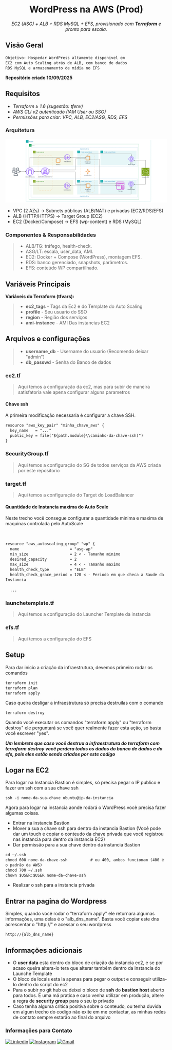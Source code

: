 <h1 align="center">WordPress na AWS (Prod)</h1>
<p align="center"> <i>EC2 (ASG) + ALB + RDS MySQL + EFS, provisionado com <strong>Terraform</strong> e pronto para escala. </i></p>

## Visão Geral

```
Objetivo: Hospedar WordPress altamente disponivel em
EC2 com Auto Scaling atrás de ALB, com banco de dados
RDS MySQL e armazenamento de mídia no EFS
``` 
**Repositório criado 10/09/2025**


## Requisitos 

* _Terraform ≥ 1.6 (sugestão: tfenv)_
* _AWS CLI v2 autenticado (IAM User ou SSO)_
* _Permissões para criar: VPC, ALB, EC2/ASG, RDS, EFS_

### Arquitetura
![alt text](image.png)
 * VPC (2 AZs) → Subnets públicas (ALB/NAT) e privadas (EC2/RDS/EFS)
 * ALB (HTTP/HTTPS) → Target Group (EC2)
 * EC2 (Docker/Compose) → EFS (wp-content) e RDS (MySQL)

### Componentes & Responsabilidades

> * ALB/TG: tráfego, health-check.
> * ASG/LT: escala, user_data, AMI.
> * EC2: Docker + Compose (WordPress), montagem EFS.
> * RDS: banco gerenciado, snapshots, parâmetros.
> * EFS: conteúdo WP compartilhado.

## Variáveis Principais

**Variáveis do Terraform (tfvars):**

> * **ec2_tags** - Tags da Ec2 e do Template do Auto Scaling
> * **profile** - Seu usuario do SSO
> * **region** - Região dos serviços
> * **ami-instance** - AMI Das instancias EC2
## Arquivos e configurações
> * **username_db** - Username do usuario (Recomendo deixar "admin")
> * **db_passwd** - Senha do Banco de dados

### ec2.tf
> Aqui temos a configuração da ec2, mas para subir de maneira satisfatoria vale apena configurar alguns parametros

#### Chave ssh
A primeira modificação necessaria é configurar a chave SSH.

```
resource "aws_key_pair" "minha_chave_aws" {
  key_name   = "..."
  public_key = file("${path.module}\\caminho-da-chave-ssh)")
}
```
### SecurityGroup.tf
> Aqui temos a configuração do SG de todos serviços da AWS criada por este repositorio

### target.tf
> Aqui temos a configuração do Target do LoadBalancer

#### Quantidade de Instancia maxima do Auto Scale
Neste trecho você consegue configurar a quantidade minima e maxima de maquinas controlada pelo AutoScale

```


resource "aws_autoscaling_group" "wp" {
  name                      = "asg-wp"
  min_size                  = 2 < - Tamanho minimo
  desired_capacity          = 2
  max_size                  = 4 < - Tamanho maximo
  health_check_type         = "ELB"
  health_check_grace_period = 120 < - Periodo em que checa a Saude da Instancia

  ...
```

### launchetemplate.tf
> Aqui temos a configuração do Launcher Template da instancia

### efs.tf
> Aqui temos a configuração do EFS

## Setup
Para dar inicio a criação da infraestrutura, devemos primeiro rodar os comandos
```
terraform init
terraform plan
terraform apply
```
Caso queira desligar a infraestrutura só precisa destruilas com o comando
```
terraform destroy
```

Quando você executar os comandos "terraform apply" ou "terraform destroy" ele perguntará se você quer realmente fazer esta ação, so basta você escrever "yes". 

***Um lembrete que caso você destrua a infraestrutura do terraform com terraform destroy você perdera todos os dados do banco de dados e do efs, pois eles estão sendo criados por este codigo***

## Logar na EC2
Para logar na Instancia Bastion é simples, só precisa pegar o IP publico e fazer um ssh com a sua chave ssh
 ```
ssh -i nome-da-sua-chave ubuntu@ip-da-instancia
 ```
Agora para logar na instancia aonde rodará o WordPress você precisa fazer algumas coisas.
* Entrar na instancia Bastion
* Mover a sua a chave ssh para dentro da instancia Bastion (Você pode dar um touch e copiar o conteudo da chave privada que você registrou nas instancia para dentro da instancia EC2)
* Dar permissão para a sua chave dentro da instancia Bastion
```
cd ~/.ssh
chmod 600 nome-da-chave-ssh          # ou 400, ambos funcionam (400 é o padrão da AWS)
chmod 700 ~/.ssh
chown $USER:$USER nome-da-chave-ssh 
```
* Realizar o ssh para a instancia privada

## Entrar na pagina do Wordpress
Simples, quando você rodar o "terraform apply" ele retornara algumas informações, uma delas é o "alb_dns_name". Basta você copiar este dns acrescentar o "http://" e acessar o seu wordpress
```
http://{alb_dns_name}
```

## Informações adicionais
* O **user data** esta dentro do bloco de criação da instancia ec2, e se por acaso queira altera-lo tera que alterar também dentro da instancia do Launche Template
* O bloco de locals esta la apenas para pegar o output e conseguir utiliza-lo dentro do script do ec2
* Para o subir no git hub eu deixei o bloco de **ssh** do **bastion host** aberto para todos. É uma má pratica e caso venha utilizar em produção, altere a regra de **security group** para o seu ip privado
* Caso tenha alguma critica positiva sobre o conteudo, ou tenha duvida em algum trecho do codigo não exite em me contactar, as minhas redes de contato sempre estarão ao final do arquivo


### Informações para Contato

[![Linkedin](https://img.shields.io/badge/LinkedIn-0077B5?style=for-the-badge&logo=linkedin&logoColor=white)](https://www.linkedin.com/in/alexsandro-ocanha-rodrigues-77149a35b/)
[![Instagram](https://img.shields.io/badge/Instagram-E4405F?style=for-the-badge&logo=instagram&logoColor=white)](https://www.instagram.com/alexsandro.pcap/)
[![Gmail](https://img.shields.io/badge/Gmail-D14836?style=for-the-badge&logo=gmail&logoColor=white)](mailto:alexsandroocanha@gmail.com)
